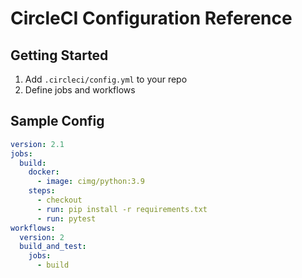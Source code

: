 
# CircleCI Configuration Reference

## Getting Started
1. Add `.circleci/config.yml` to your repo
2. Define jobs and workflows

## Sample Config
```yaml
version: 2.1
jobs:
  build:
    docker:
      - image: cimg/python:3.9
    steps:
      - checkout
      - run: pip install -r requirements.txt
      - run: pytest
workflows:
  version: 2
  build_and_test:
    jobs:
      - build
```
